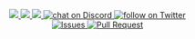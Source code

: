 <p align="center">
    <a href="https://github.com/RafhaelLima/gtatorcidas-bot/" alt="Version">
        <img src="https://img.shields.io/github/package-json/v/santos-jp7/yettz/master" />
    </a>
    <a href="https://github.com/RafhaelLima/gtatorcidas-bot/" alt="Version">
        <img src="https://img.shields.io/github/stars/santos-jp7/yettz" />
    </a>
    <a href="https://github.com/RafhaelLima/gtatorcidas-bot/graphs/contributors" alt="Contributors">
        <img src="https://img.shields.io/github/contributors/santos-jp7/yettz" />
    </a>
    <a href="https://discord.com/invite/A3c3DB4">
        <img src="https://img.shields.io/discord/433127412444954634?logo=discord"
            alt="chat on Discord">
    </a>
    <a href="https://twitter.com/apocryphoscp">
        <img src="https://img.shields.io/twitter/follow/apocryphoscp?style=social&logo=twitter"
            alt="follow on Twitter">
    </a>
    <br />
     <a href="https://github.com/RafhaelLima/gtatorcidas-bot/issues">
        <img src="https://img.shields.io/github/issues/RafhaelLima/gtatorcidas-bot"
            alt="Issues">
    </a>
    <a href="https://github.com/RafhaelLima/gtatorcidas-bot/pulls">
        <img src="https://img.shields.io/github/issues-pr/RafhaelLima/gtatorcidas-bot"
            alt="Pull Request">
    </a>
</p>
